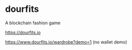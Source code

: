 # dourfits

A blockchain fashion game

https://dourfits.io

https://www.dourfits.io/wardrobe?demo=1 (no wallet demo)
